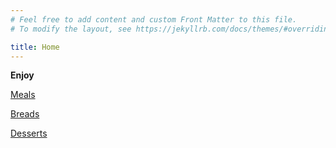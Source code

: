 ```yaml
---
# Feel free to add content and custom Front Matter to this file.
# To modify the layout, see https://jekyllrb.com/docs/themes/#overriding-theme-defaults

title: Home
---
```

**Enjoy**

[Meals](/meals.md)

[Breads](/Breads.md)

[Desserts](/desserts.md)